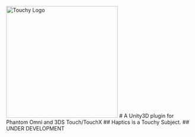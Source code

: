 <img alt="Touchy Logo" src="https://image.ibb.co/hx80WJ/touchy.png" width=300 />
# A Unity3D plugin for Phantom Omni and 3DS Touch/TouchX
## Haptics is a Touchy Subject.
## UNDER DEVELOPMENT
